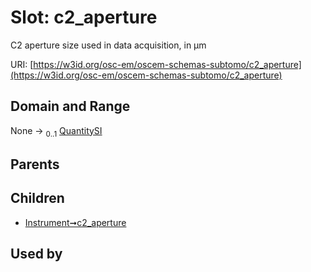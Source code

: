 
# Slot: c2_aperture

C2 aperture size used in data acquisition, in µm

URI: [https://w3id.org/osc-em/oscem-schemas-subtomo/c2_aperture](https://w3id.org/osc-em/oscem-schemas-subtomo/c2_aperture)


## Domain and Range

None &#8594;  <sub>0..1</sub> [QuantitySI](QuantitySI.md)

## Parents


## Children

 *  [Instrument➞c2_aperture](Instrument_c2_aperture.md)

## Used by

